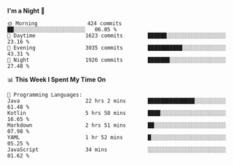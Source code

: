 <!--START_SECTION:waka-->
**I'm a Night 🦉** 

```text
🌞 Morning                424 commits         ██░░░░░░░░░░░░░░░░░░░░░░░   06.05 % 
🌆 Daytime                1623 commits        ██████░░░░░░░░░░░░░░░░░░░   23.16 % 
🌃 Evening                3035 commits        ███████████░░░░░░░░░░░░░░   43.31 % 
🌙 Night                  1926 commits        ███████░░░░░░░░░░░░░░░░░░   27.48 % 
```


📊 **This Week I Spent My Time On** 

```text
💬 Programming Languages: 
Java                     22 hrs 2 mins       ███████████████░░░░░░░░░░   61.48 % 
Kotlin                   5 hrs 58 mins       ████░░░░░░░░░░░░░░░░░░░░░   16.65 % 
Markdown                 2 hrs 51 mins       ██░░░░░░░░░░░░░░░░░░░░░░░   07.98 % 
YAML                     1 hr 52 mins        █░░░░░░░░░░░░░░░░░░░░░░░░   05.25 % 
JavaScript               34 mins             ░░░░░░░░░░░░░░░░░░░░░░░░░   01.62 % 
```


<!--END_SECTION:waka-->
